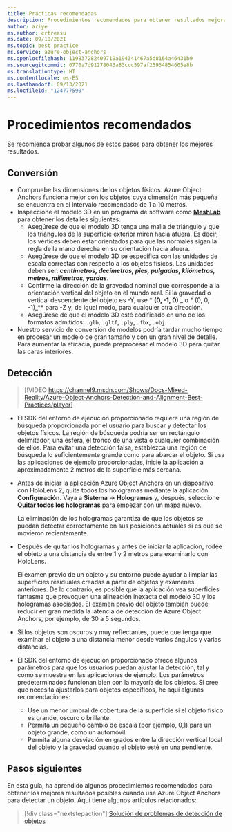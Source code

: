 ```yaml
---
title: Prácticas recomendadas
description: Procedimientos recomendados para obtener resultados mejorados
author: ariye
ms.author: crtreasu
ms.date: 09/10/2021
ms.topic: best-practice
ms.service: azure-object-anchors
ms.openlocfilehash: 119837282409719a194341467a5d8164a46431b9
ms.sourcegitcommit: 0770a7d91278043a83ccc597af25934854605e8b
ms.translationtype: HT
ms.contentlocale: es-ES
ms.lasthandoff: 09/13/2021
ms.locfileid: "124777590"
---
```

# <a name="best-practices"></a>Procedimientos recomendados

Se recomienda probar algunos de estos pasos para obtener los mejores resultados.

## <a name="conversion"></a>Conversión

- Compruebe las dimensiones de los objetos físicos. Azure Object Anchors funciona mejor con los objetos cuya dimensión más pequeña se encuentra en el intervalo recomendado de 1 a 10 metros.
- Inspeccione el modelo 3D en un programa de software como [**MeshLab**](https://www.meshlab.net/) para obtener los detalles siguientes.
  - Asegúrese de que el modelo 3D tenga una malla de triángulo y que los triángulos de la superficie exterior miren hacia afuera. Es decir, los vértices deben estar orientados para que las normales sigan la regla de la mano derecha en su orientación hacia afuera.
  - Asegúrese de que el modelo 3D se especifica con las unidades de escala correctas con respecto a los objetos físicos. Las unidades deben ser: ***centímetros, decímetros, pies, pulgadas, kilómetros, metros, milímetros, yardas***.
  - Confirme la dirección de la gravedad nominal que corresponde a la orientación vertical del objeto en el mundo real. Si la gravedad o vertical descendente del objeto es -Y, use * **(0, -1, 0)** _ o _*_ (0, 0, -1)_** para -Z y, de igual modo, para cualquier otra dirección.
  - Asegúrese de que el modelo 3D esté codificado en uno de los formatos admitidos: `.glb`, `.gltf`, `.ply`, `.fbx`, `.obj`.
- Nuestro servicio de conversión de modelos podría tardar mucho tiempo en procesar un modelo de gran tamaño y con un gran nivel de detalle. Para aumentar la eficacia, puede preprocesar el modelo 3D para quitar las caras interiores.

## <a name="detection"></a>Detección

> [!VIDEO https://channel9.msdn.com/Shows/Docs-Mixed-Reality/Azure-Object-Anchors-Detection-and-Alignment-Best-Practices/player]

- El SDK del entorno de ejecución proporcionado requiere una región de búsqueda proporcionada por el usuario para buscar y detectar los objetos físicos. La región de búsqueda podría ser un rectángulo delimitador, una esfera, el tronco de una vista o cualquier combinación de ellos. Para evitar una detección falsa, establezca una región de búsqueda lo suficientemente grande como para abarcar el objeto. Si usa las aplicaciones de ejemplo proporcionadas, inicie la aplicación a aproximadamente 2 metros de la superficie más cercana.
- Antes de iniciar la aplicación Azure Object Anchors en un dispositivo con HoloLens 2, quite todos los hologramas mediante la aplicación **Configuración**.
  Vaya a **Sistema** -> **Hologramas** y, después, seleccione **Quitar todos los hologramas** para empezar con un mapa nuevo.

  La eliminación de los hologramas garantiza de que los objetos se puedan detectar correctamente en sus posiciones actuales si es que se movieron recientemente.
- Después de quitar los hologramas y antes de iniciar la aplicación, rodee el objeto a una distancia de entre 1 y 2 metros para examinarlo con HoloLens.

  El examen previo de un objeto y su entorno puede ayudar a limpiar las superficies residuales creadas a partir de objetos y exámenes anteriores.
  De lo contrario, es posible que la aplicación vea superficies fantasma que provoquen una alineación inexacta del modelo 3D y los hologramas asociados. El examen previo del objeto también puede reducir en gran medida la latencia de detección de Azure Object Anchors, por ejemplo, de 30 a 5 segundos.
- Si los objetos son oscuros y muy reflectantes, puede que tenga que examinar el objeto a una distancia menor desde varios ángulos y varias distancias.
- El SDK del entorno de ejecución proporcionado ofrece algunos parámetros para que los usuarios puedan ajustar la detección, tal y como se muestra en las aplicaciones de ejemplo. Los parámetros predeterminados funcionan bien con la mayoría de los objetos. Si cree que necesita ajustarlos para objetos específicos, he aquí algunas recomendaciones:
  - Use un menor umbral de cobertura de la superficie si el objeto físico es grande, oscuro o brillante.
  - Permita un pequeño cambio de escala (por ejemplo, 0,1) para un objeto grande, como un automóvil.
  - Permita alguna desviación en grados entre la dirección vertical local del objeto y la gravedad cuando el objeto esté en una pendiente.

## <a name="next-steps"></a>Pasos siguientes

En esta guía, ha aprendido algunos procedimientos recomendados para obtener los mejores resultados posibles cuando use Azure Object Anchors para detectar un objeto. Aquí tiene algunos artículos relacionados:

> [!div class="nextstepaction"]
> [Solución de problemas de detección de objetos](./troubleshoot/object-detection.md)
